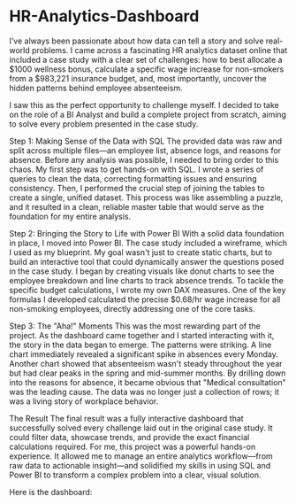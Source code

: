 # HR-Analytics-Dashboard
I’ve always been passionate about how data can tell a story and solve real-world problems. I came across a fascinating HR analytics dataset online that included a case study with a clear set of challenges: how to best allocate a $1000 wellness bonus, calculate a specific wage increase for non-smokers from a $983,221 insurance budget, and, most importantly, uncover the hidden patterns behind employee absenteeism.

I saw this as the perfect opportunity to challenge myself. I decided to take on the role of a BI Analyst and build a complete project from scratch, aiming to solve every problem presented in the case study.

Step 1: Making Sense of the Data with SQL
The provided data was raw and split across multiple files—an employee list, absence logs, and reasons for absence. Before any analysis was possible, I needed to bring order to this chaos.
My first step was to get hands-on with SQL. I wrote a series of queries to clean the data, correcting formatting issues and ensuring consistency. Then, I performed the crucial step of joining the tables to create a single, unified dataset. This process was like assembling a puzzle, and it resulted in a clean, reliable master table that would serve as the foundation for my entire analysis.

Step 2: Bringing the Story to Life with Power BI
With a solid data foundation in place, I moved into Power BI. The case study included a wireframe, which I used as my blueprint. My goal wasn't just to create static charts, but to build an interactive tool that could dynamically answer the questions posed in the case study.
I began by creating visuals like donut charts to see the employee breakdown and line charts to track absence trends. To tackle the specific budget calculations, I wrote my own DAX measures. One of the key formulas I developed calculated the precise $0.68/hr wage increase for all non-smoking employees, directly addressing one of the core tasks.

Step 3: The "Aha!" Moments
This was the most rewarding part of the project. As the dashboard came together and I started interacting with it, the story in the data began to emerge.
The patterns were striking. A line chart immediately revealed a significant spike in absences every Monday. Another chart showed that absenteeism wasn't steady throughout the year but had clear peaks in the spring and mid-summer months. By drilling down into the reasons for absence, it became obvious that "Medical consultation" was the leading cause. The data was no longer just a collection of rows; it was a living story of workplace behavior.

The Result
The final result was a fully interactive dashboard that successfully solved every challenge laid out in the original case study. It could filter data, showcase trends, and provide the exact financial calculations required.
For me, this project was a powerful hands-on experience. It allowed me to manage an entire analytics workflow—from raw data to actionable insight—and solidified my skills in using SQL and Power BI to transform a complex problem into a clear, visual solution.

Here is the dashboard: 
